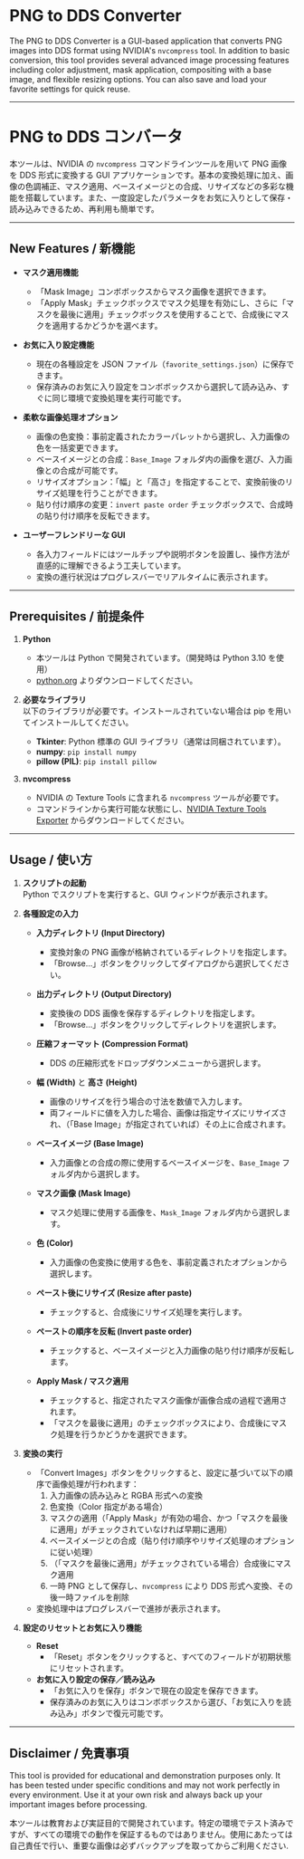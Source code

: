 # PNG to DDS Converter

The PNG to DDS Converter is a GUI-based application that converts PNG images into DDS format using NVIDIA's `nvcompress` tool. In addition to basic conversion, this tool provides several advanced image processing features including color adjustment, mask application, compositing with a base image, and flexible resizing options. You can also save and load your favorite settings for quick reuse.

---

# PNG to DDS コンバータ

本ツールは、NVIDIA の `nvcompress` コマンドラインツールを用いて PNG 画像を DDS 形式に変換する GUI アプリケーションです。基本の変換処理に加え、画像の色調補正、マスク適用、ベースイメージとの合成、リサイズなどの多彩な機能を搭載しています。また、一度設定したパラメータをお気に入りとして保存・読み込みできるため、再利用も簡単です。

---

## New Features / 新機能

- **マスク適用機能**  
  - 「Mask Image」コンボボックスからマスク画像を選択できます。  
  - 「Apply Mask」チェックボックスでマスク処理を有効にし、さらに「マスクを最後に適用」チェックボックスを使用することで、合成後にマスクを適用するかどうかを選べます。

- **お気に入り設定機能**  
  - 現在の各種設定を JSON ファイル（`favorite_settings.json`）に保存できます。  
  - 保存済みのお気に入り設定をコンボボックスから選択して読み込み、すぐに同じ環境で変換処理を実行可能です。

- **柔軟な画像処理オプション**  
  - 画像の色変換：事前定義されたカラーパレットから選択し、入力画像の色を一括変更できます。  
  - ベースイメージとの合成：`Base_Image` フォルダ内の画像を選び、入力画像との合成が可能です。  
  - リサイズオプション：「幅」と「高さ」を指定することで、変換前後のリサイズ処理を行うことができます。  
  - 貼り付け順序の変更：`invert paste order` チェックボックスで、合成時の貼り付け順序を反転できます。

- **ユーザーフレンドリーな GUI**  
  - 各入力フィールドにはツールチップや説明ボタンを設置し、操作方法が直感的に理解できるよう工夫しています。  
  - 変換の進行状況はプログレスバーでリアルタイムに表示されます。

---

## Prerequisites / 前提条件

1. **Python**  
   - 本ツールは Python で開発されています。（開発時は Python 3.10 を使用）  
   - [python.org](https://www.python.org/downloads/) よりダウンロードしてください。

2. **必要なライブラリ**  
   以下のライブラリが必要です。インストールされていない場合は pip を用いてインストールしてください。
   - **Tkinter**: Python 標準の GUI ライブラリ（通常は同梱されています）。
   - **numpy**: `pip install numpy`
   - **pillow (PIL)**: `pip install pillow`

3. **nvcompress**  
   - NVIDIA の Texture Tools に含まれる `nvcompress` ツールが必要です。  
   - コマンドラインから実行可能な状態にし、[NVIDIA Texture Tools Exporter](https://developer.nvidia.com/nvidia-texture-tools-exporter) からダウンロードしてください。

---

## Usage / 使い方

1. **スクリプトの起動**  
   Python でスクリプトを実行すると、GUI ウィンドウが表示されます。

2. **各種設定の入力**  
   - **入力ディレクトリ (Input Directory)**  
     - 変換対象の PNG 画像が格納されているディレクトリを指定します。  
     - 「Browse...」ボタンをクリックしてダイアログから選択してください。
     
   - **出力ディレクトリ (Output Directory)**  
     - 変換後の DDS 画像を保存するディレクトリを指定します。  
     - 「Browse...」ボタンをクリックしてディレクトリを選択します。
     
   - **圧縮フォーマット (Compression Format)**  
     - DDS の圧縮形式をドロップダウンメニューから選択します。
     
   - **幅 (Width)** と **高さ (Height)**  
     - 画像のリサイズを行う場合の寸法を数値で入力します。  
     - 両フィールドに値を入力した場合、画像は指定サイズにリサイズされ、（「Base Image」が指定されていれば）その上に合成されます。
     
   - **ベースイメージ (Base Image)**  
     - 入力画像との合成の際に使用するベースイメージを、`Base_Image` フォルダ内から選択します。
     
   - **マスク画像 (Mask Image)**  
     - マスク処理に使用する画像を、`Mask_Image` フォルダ内から選択します。
     
   - **色 (Color)**  
     - 入力画像の色変換に使用する色を、事前定義されたオプションから選択します。
     
   - **ペースト後にリサイズ (Resize after paste)**  
     - チェックすると、合成後にリサイズ処理を実行します。
     
   - **ペーストの順序を反転 (Invert paste order)**  
     - チェックすると、ベースイメージと入力画像の貼り付け順序が反転します。
     
   - **Apply Mask / マスク適用**  
     - チェックすると、指定されたマスク画像が画像合成の過程で適用されます。  
     - 「マスクを最後に適用」のチェックボックスにより、合成後にマスク処理を行うかどうかを選択できます。

3. **変換の実行**  
   - 「Convert Images」ボタンをクリックすると、設定に基づいて以下の順序で画像処理が行われます：  
     1. 入力画像の読み込みと RGBA 形式への変換  
     2. 色変換（Color 指定がある場合）  
     3. マスクの適用（「Apply Mask」が有効の場合、かつ「マスクを最後に適用」がチェックされていなければ早期に適用）  
     4. ベースイメージとの合成（貼り付け順序やリサイズ処理のオプションに従い処理）  
     5. （「マスクを最後に適用」がチェックされている場合）合成後にマスク適用  
     6. 一時 PNG として保存し、`nvcompress` により DDS 形式へ変換、その後一時ファイルを削除  
   - 変換処理中はプログレスバーで進捗が表示されます。

4. **設定のリセットとお気に入り機能**  
   - **Reset**  
     - 「Reset」ボタンをクリックすると、すべてのフィールドが初期状態にリセットされます。
   - **お気に入り設定の保存／読み込み**  
     - 「お気に入りを保存」ボタンで現在の設定を保存できます。  
     - 保存済みのお気に入りはコンボボックスから選び、「お気に入りを読み込み」ボタンで復元可能です。

---

## Disclaimer / 免責事項

This tool is provided for educational and demonstration purposes only. It has been tested under specific conditions and may not work perfectly in every environment. Use it at your own risk and always back up your important images before processing.

本ツールは教育および実証目的で開発されています。特定の環境でテスト済みですが、すべての環境での動作を保証するものではありません。使用にあたっては自己責任で行い、重要な画像は必ずバックアップを取ってからご利用ください.
